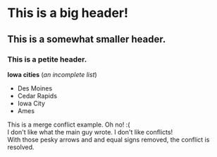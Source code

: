 # This is a big header!
## This is a somewhat smaller header.
### This is a petite header.

**Iowa cities** (*an incomplete list*)
- Des Moines
- Cedar Rapids
- Iowa City
- Ames

This is a merge conflict example. Oh no! :(  
I don't like what the main guy wrote. I don't like conflicts!  
With those pesky arrows and and equal signs removed, the conflict is resolved.
